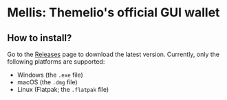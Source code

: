 # Mellis: Themelio's official GUI wallet

## How to install?

Go to the [Releases](https://github.com/themeliolabs/mellis/releases) page to download the latest version. Currently, only the following platforms are supported:

- Windows (the `.exe` file)
- macOS (the `.dmg` file)
- Linux (Flatpak; the `.flatpak` file)
